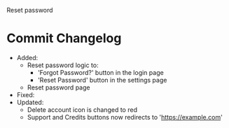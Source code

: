 Reset password

# Commit Changelog
- Added:
    - Reset password logic to:
        - 'Forgot Password?' button in the login page
        - 'Reset Password' button in the settings page
    - Reset password page
- Fixed:
- Updated:
    - Delete account icon is changed to red
    - Support and Credits buttons now redirects to 'https://example.com'
